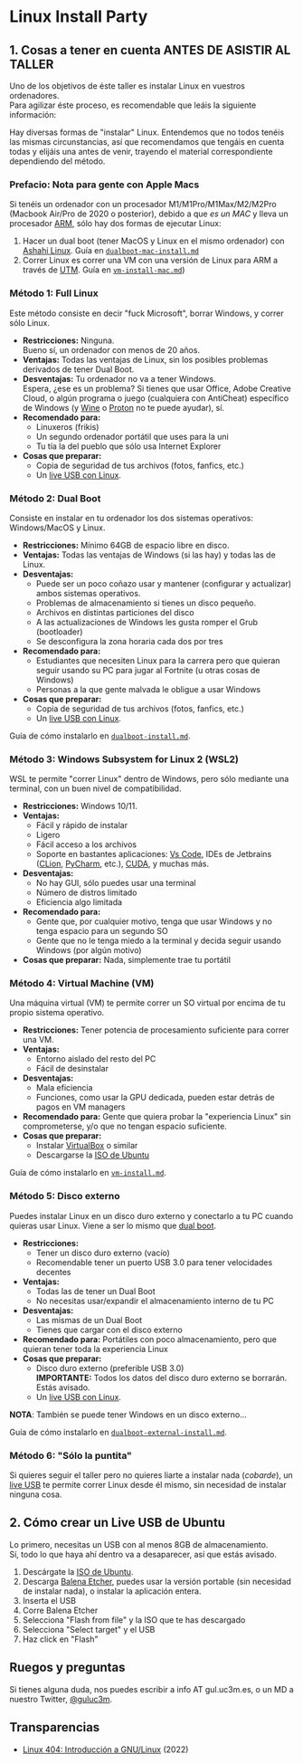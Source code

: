 <!--
# Guía del GUL para la instalación de Linux


## 1. Formas de instalar Linux

Hay diversas formas de "instalar" Linux. Entendemos que no todos tenéis las mismas circunstancias, así que recomendamos que tengáis en cuenta todas y elijáis la que mas os convenga.
-->


# Linux Install Party

## 1. Cosas a tener en cuenta ANTES DE ASISTIR AL TALLER
Uno de los objetivos de éste taller es instalar Linux en vuestros ordenadores.  
Para agilizar éste proceso, es recomendable que leáis la siguiente información:  

Hay diversas formas de "instalar" Linux. Entendemos que no todos tenéis las mismas circunstancias, así que recomendamos que tengáis en cuenta todas y elijáis una antes de venir, trayendo el material correspondiente dependiendo del método.


### Prefacio: Nota para gente con Apple Macs
Si tenéis un ordenador con un procesador M1/M1Pro/M1Max/M2/M2Pro (Macbook Air/Pro de 2020 o posterior), debido a que _es un MAC_ y lleva un procesador [ARM](https://en.wikipedia.org/wiki/ARM_architecture_family), sólo hay dos formas de ejecutar Linux:
1. Hacer un dual boot (tener MacOS y Linux en el mismo ordenador) con [Ashahi Linux](https://asahilinux.org/). Guía en [`dualboot-mac-install.md`](dualboot-mac-install.md)
2. Correr Linux es correr una VM con una versión de Linux para ARM a través de [UTM](https://mac.getutm.app/). Guía en [`vm-install-mac.md`](vm-install-mac.md))


### Método 1: Full Linux
Este método consiste en decir "fuck Microsoft", borrar Windows, y correr sólo Linux.  
- **Restricciones:** Ninguna.  
Bueno sí, un ordenador con menos de 20 años.
- **Ventajas:** Todas las ventajas de Linux, sin los posibles problemas derivados de tener Dual Boot.
- **Desventajas:** Tu ordenador no va a tener Windows.  
Espera, ¿ese es un problema? Si tienes que usar Office, Adobe Creative Cloud, o algún programa o juego (cualquiera con AntiCheat) específico de Windows (y [Wine](https://www.winehq.org/) o [Proton](https://github.com/ValveSoftware/Proton) no te puede ayudar), sí.
- **Recomendado para:** 
    - Linuxeros (frikis)
    - Un segundo ordenador portátil que uses para la uni
    - Tu tía la del pueblo que sólo usa Internet Explorer
- **Cosas que preparar:** 
    - Copia de seguridad de tus archivos (fotos, fanfics, etc.)
    - Un [live USB con Linux](#2-cómo-crear-un-live-usb-de-ubuntu).


### Método 2: Dual Boot
Consiste en instalar en tu ordenador los dos sistemas operativos: Windows/MacOS y Linux.
- **Restricciones:** Mínimo 64GB de espacio libre en disco.
- **Ventajas:** Todas las ventajas de Windows (si las hay) y todas las de Linux.
- **Desventajas:** 
    - Puede ser un poco coñazo usar y mantener (configurar y actualizar) ambos sistemas operativos.  
    - Problemas de almacenamiento si tienes un disco pequeño.
    - Archivos en distintas particiones del disco
    - A las actualizaciones de Windows les gusta romper el Grub (bootloader)
    - Se desconfigura la zona horaria cada dos por tres
- **Recomendado para:** 
    - Estudiantes que necesiten Linux para la carrera pero que quieran seguir usando su PC para jugar al Fortnite (u otras cosas de Windows)
    - Personas a la que gente malvada le obligue a usar Windows
- **Cosas que preparar:** 
    - Copia de seguridad de tus archivos (fotos, fanfics, etc.)
    - Un [live USB con Linux](#2-cómo-crear-un-live-usb-de-ubuntu).

Guía de cómo instalarlo en [`dualboot-install.md`](dualboot-install.md).


### Método 3: Windows Subsystem for Linux 2 (WSL2)
WSL te permite "correr Linux" dentro de Windows, pero sólo mediante una terminal, con un buen nivel de compatibilidad.
- **Restricciones:** Windows 10/11.
- **Ventajas:** 
    - Fácil y rápido de instalar
    - Ligero
    - Fácil acceso a los archivos
    - Soporte en bastantes aplicaciones: [Vs Code](https://code.visualstudio.com/docs/remote/wsl), IDEs de Jetbrains ([CLion](https://www.jetbrains.com/help/clion/how-to-use-wsl-development-environment-in-product.html), [PyCharm](https://www.jetbrains.com/help/pycharm/using-wsl-as-a-remote-interpreter.html), etc.), [CUDA](https://docs.nvidia.com/cuda/wsl-user-guide/index.html), y muchas más.
- **Desventajas:** 
    - No hay GUI, sólo puedes usar una terminal
    - Número de distros limitado
    - Eficiencia algo limitada
- **Recomendado para:** 
    - Gente que, por cualquier motivo, tenga que usar Windows y no tenga espacio para un segundo SO
    - Gente que no le tenga miedo a la terminal y decida seguir usando Windows (por algún motivo)
- **Cosas que preparar:** Nada, simplemente trae tu portátil

<!--
Te puedes instalar [Ubuntu 22.04 LTS desde la Microsoft Store](https://www.microsoft.com/store/productId/9PN20MSR04DW), o corriendo los comandos:
    Enable virtualization in BIOS
    ```powershell
    Enable-WindowsOptionalFeature -Online -FeatureName VirtualMachinePlatform
    Enable-WindowsOptionalFeature -Online -FeatureName Microsoft-Windows-Subsystem-Linux
    wsl.exe --install
    ```
    [Restart]
    ```powershell
    wsl.exe --install Ubuntu
    ```

Guía de cómo instalarlo en [`wsl-install.md`](wsl-install.md).
-->


### Método 4: Virtual Machine (VM)
Una máquina virtual (VM) te permite correr un SO virtual por encima de tu propio sistema operativo.
- **Restricciones:** Tener potencia de procesamiento suficiente para correr una VM.
- **Ventajas:** 
    - Entorno aislado del resto del PC
    - Fácil de desinstalar
- **Desventajas:** 
    - Mala eficiencia
    - Funciones, como usar la GPU dedicada, pueden estar detrás de pagos en VM managers
- **Recomendado para:** Gente que quiera probar la "experiencia Linux" sin comprometerse, y/o que no tengan espacio suficiente.
- **Cosas que preparar:**
    - Instalar [VirtualBox](https://www.virtualbox.org/) o similar
    - Descargarse la [ISO de Ubuntu](https://ubuntu.com/download/desktop)

Guía de cómo instalarlo en [`vm-install.md`](vm-install.md).


### Método 5: Disco externo
Puedes instalar Linux en un disco duro externo y conectarlo a tu PC cuando quieras usar Linux. Viene a ser lo mismo que [dual boot](#método-2-dual-boot).
- **Restricciones:** 
    - Tener un disco duro externo (vacío)
    - Recomendable tener un puerto USB 3.0 para tener velocidades decentes
- **Ventajas:** 
    - Todas las de tener un Dual Boot
    - No necesitas usar/expandir el almacenamiento interno de tu PC
- **Desventajas:** 
    - Las mismas de un Dual Boot
    - Tienes que cargar con el disco externo
- **Recomendado para:** Portátiles con poco almacenamiento, pero que quieran tener toda la experiencia Linux
- **Cosas que preparar:** 
    - Disco duro externo (preferible USB 3.0)  
      **IMPORTANTE:** Todos los datos del disco duro externo se borrarán. Estás avisado.
    - Un [live USB con Linux](#2-cómo-crear-un-live-usb-de-ubuntu).

**NOTA**: También se puede tener Windows en un disco externo...

Guía de cómo instalarlo en [`dualboot-external-install.md`](dualboot-external-install.md).


### Método 6: "Sólo la puntita"
Si quieres seguir el taller pero no quieres liarte a instalar nada (_cobarde_), un [live USB](#2-cómo-crear-un-live-usb-de-ubuntu) te permite correr Linux desde él mismo, sin necesidad de instalar ninguna cosa.



## 2. Cómo crear un Live USB de Ubuntu
Lo primero, necesitas un USB con al menos 8GB de almacenamiento.  
Sí, todo lo que haya ahí dentro va a desaparecer, así que estás avisado.

1. Descárgate la [ISO de Ubuntu](https://ubuntu.com/download/desktop).
2. Descarga [Balena Etcher](https://www.balena.io/etcher), puedes usar la versión portable (sin necesidad de instalar nada), o instalar la aplicación entera.
3. Inserta el USB
4. Corre Balena Etcher
5. Selecciona "Flash from file" y la ISO que te has descargado
6. Selecciona "Select target" y el USB
7. Haz click en "Flash"



## Ruegos y preguntas
Si tienes alguna duda, nos puedes escribir a info AT gul.uc3m.es, o un MD a nuestro Twitter, [@guluc3m](https://twitter.com/guluc3m).

## Transparencias
- [Linux 404: Introducción a GNU/Linux](https://cloud-gul.uc3m.es/s/4qXKozr7DmDSZiN) (2022)
